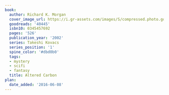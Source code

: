 ```yaml
---
book:
  author: Richard K. Morgan
  cover_image_url: https://i.gr-assets.com/images/S/compressed.photo.goodreads.com/books/1387128955l/40445._SX98_.jpg
  goodreads: '40445'
  isbn10: 0345457692
  pages: '526'
  publication_year: '2002'
  series: Takeshi Kovacs
  series_position: '1'
  spine_color: '#dbd0b0'
  tags:
  - mystery
  - scifi
  - fantasy
  title: Altered Carbon
plan:
  date_added: '2016-06-08'
---
```

